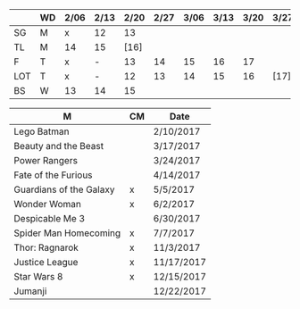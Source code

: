 
|     | WD | 2/06| 2/13| 2/20| 2/27| 3/06| 3/13| 3/20| 3/27|....| 5/22|
|-----|----|-----|-----|-----|-----|-----|-----|-----|-----|----|-----|
| SG  | M  | x   | 12  | 13  |     |     |     |     |     | ...|[22?]|
| TL  | M  | 14  | 15  |[16] |     |     |     |     |     | ...|     |
| F   | T  | x   | -   | 13  | 14  | 15  | 16  | 17  |     | ...|[23] |
| LOT | T  | x   | -   | 12  | 13  | 14  | 15  | 16  |[17] | ...|     |
| BS  | W  | 13  | 14  | 15  |     |     |     |     |     | ...|     |

| M | CM | Date |
|---|----|------|
| Lego Batman | | 2/10/2017 |
| Beauty and the Beast | | 3/17/2017 |
| Power Rangers | | 3/24/2017 |
| Fate of the Furious | | 4/14/2017 |
| Guardians of the Galaxy | x | 5/5/2017 |
| Wonder Woman | x | 6/2/2017 |
| Despicable Me 3 | | 6/30/2017 |
| Spider Man Homecoming | x | 7/7/2017 |
| Thor: Ragnarok | x | 11/3/2017 |
| Justice League | x | 11/17/2017 |
| Star Wars 8 | x | 12/15/2017 |
| Jumanji | | 12/22/2017 |
